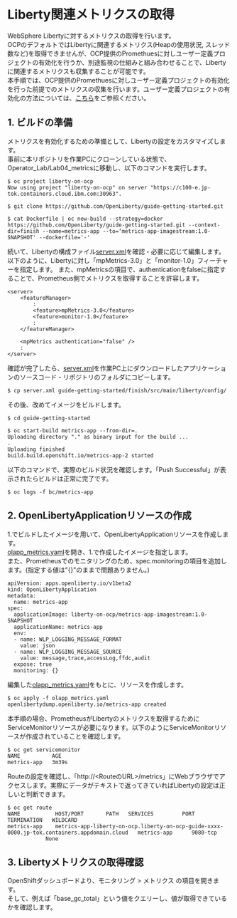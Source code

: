 # Liberty関連メトリクスの取得
WebSphere Libertyに対するメトリクスの取得を行います。<br>
OCPのデフォルトではLibertyに関連するメトリクス(Heapの使用状況, スレッド数など)を取得できませんが、OCP提供のPromethuesに対しユーザー定義プロジェクトの有効化を行うか、別途監視の仕組みと組み合わせることで、Libertyに関連するメトリクスも収集することが可能です。<br>
本手順では、OCP提供のPromethuesに対しユーザー定義プロジェクトの有効化を行った前提でのメトリクスの収集を行います。ユーザー定義プロジェクトの有効化の方法については、[こちら](https://access.redhat.com/documentation/ja-jp/openshift_container_platform/4.8/html-single/monitoring/index#enabling-monitoring-for-user-defined-projects)をご参照ください。

## 1. ビルドの準備
メトリクスを有効化するための準備として、Libertyの設定をカスタマイズします。<br>
事前に本リポジトリを作業PCにクローンしている状態で、Operator_Lab/Lab04_metricsに移動し、以下のコマンドを実行します。

```
$ oc project liberty-on-ocp
Now using project "liberty-on-ocp" on server "https://c100-e.jp-tok.containers.cloud.ibm.com:30963".

$ git clone https://github.com/OpenLiberty/guide-getting-started.git

$ cat Dockerfile | oc new-build --strategy=docker https://github.com/OpenLiberty/guide-getting-started.git --context-dir=finish --name=metrics-app --to=‘metrics-app-imagestream:1.0-SNAPSHOT' --dockerfile='-'
```

続いて、Libertyの構成ファイル[server.xml](./server.xml)を確認・必要に応じて編集します。以下のように、Libertyに対し「mpMetrics-3.0」と「monitor-1.0」フィーチャーを指定します。
また、mpMetricsの項目で、authenticationをfalseに指定することで、Prometheus側でメトリクスを取得することを許容します。

```
<server>
    <featureManager>
        :
        <feature>mpMetrics-3.0</feature>
        <feature>monitor-1.0</feature>
        :
    </featureManager>
    
    <mpMetrics authentication="false" />
    :
</server>
```

確認が完了したら、[server.xml](./server.xml)を作業PC上にダウンロードしたアプリケーションのソースコード・リポジトリのフォルダにコピーします。
```
$ cp server.xml guide-getting-started/finish/src/main/liberty/config/
```

その後、改めてイメージをビルドします。
```
$ cd guide-getting-started

$ oc start-build metrics-app --from-dir=.
Uploading directory "." as binary input for the build ...
.
Uploading finished
build.build.openshift.io/metrics-app-2 started
```

以下のコマンドで、実際のビルド状況を確認します。「Push Successful」が表示されたらビルドは正常に完了です。
```
$ oc logs -f bc/metrics-app
```


## 2. OpenLibertyApplicationリソースの作成
1.でビルドしたイメージを用いて、OpenLibertyApplicationリソースを作成します。<br>
[olapp_metrics.yaml](./olapp_metrics.yaml)を開き、1.で作成したイメージを指定します。<br>
また、Prometheusでのモニタリングのため、spec.monitoringの項目を追加します。(指定する値は"{}"のままで問題ありません。)

```
apiVersion: apps.openliberty.io/v1beta2
kind: OpenLibertyApplication
metadata:
  name: metrics-app
spec:
  applicationImage: liberty-on-ocp/metrics-app-imagestream:1.0-SNAPSHOT
  applicationName: metrics-app
  env:
  - name: WLP_LOGGING_MESSAGE_FORMAT
    value: json
  - name: WLP_LOGGING_MESSAGE_SOURCE
    value: message,trace,accessLog,ffdc,audit
  expose: true
  monitoring: {}
```

編集した[olapp_metrics.yaml](./olapp_metrics.yaml)をもとに、リソースを作成します。
```
$ oc apply -f olapp_metrics.yaml 
openlibertydump.openliberty.io/metrics-app created
```

本手順の場合、PrometheusがLibertyのメトリクスを取得するためにServiceMonitorリソースが必要になります。以下のようにServiceMonitorリソースが作成されていることを確認します。
```
$ oc get servicemonitor
NAME          AGE
metrics-app   3m39s
```

Routeの設定を確認し、「http://<RouteのURL>/metrics」にWebブラウザでアクセスします。実際にデータがテキストで返ってきていればLibertyの設定は正しいと判断できます。
```
$ oc get route
NAME           HOST/PORT       PATH   SERVICES         PORT       TERMINATION   WILDCARD
metrics-app    metrics-app-liberty-on-ocp.liberty-on-ocp-guide-xxxx-0000.jp-tok.containers.appdomain.cloud   metrics-app      9080-tcp                 None
```

## 3. Libertyメトリクスの取得確認
OpenShiftダッシュボードより、モニタリング > メトリクス の項目を開きます。<br>
そして、例えば「base_gc_total」という値をクエリーし、値が取得できているかを確認します。
